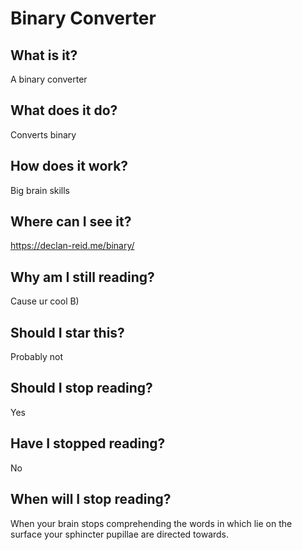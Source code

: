 # Binary Converter
## What is it?
A binary converter
## What does it do?
Converts binary
## How does it work?
Big brain skills
## Where can I see it?
https://declan-reid.me/binary/
## Why am I still reading?
Cause ur cool B)
## Should I star this?
Probably not
## Should I stop reading?
Yes
## Have I stopped reading?
No
## When will I stop reading?
When your brain stops comprehending the words in which lie on the surface your sphincter pupillae are directed towards.
